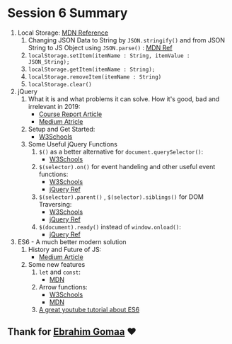# Session 6 Summary

1. Local Storage: [MDN Reference](https://developer.mozilla.org/en-US/docs/Web/API/Window/localStorage)
    1. Changing JSON Data to String by `JSON.stringify()` and from JSON String to JS Object using `JSON.parse()` : [MDN Ref](https://developer.mozilla.org/en-US/docs/Web/JavaScript/Reference/Global_Objects/JSON)
    2. `localStorage.setItem(itemName : String, itemValue : JSON_String);`
    3. `localStorage.getItem(itemName : String);`
    4. `localStorage.removeItem(itemName : String)`
    5. `localStorage.clear()`
2. jQuery
    1. What it is and what problems it can solve. How it's good, bad and irrelevant in 2019:
        - [Course Report Article](https://www.coursereport.com/blog/what-is-jquery)
        - [Medium Atricle](https://medium.com/@trombino.marco/you-might-not-need-jquery-a-2018-performance-case-study-aa6531d0b0c3)
    2. Setup and Get Started:
        - [W3Schools](https://www.w3schools.com/jquery/jquery_get_started.asp)
    3. Some Useful jQuery Functions
        1. `$()` as a better alternative for `document.querySelector()`:
            - [W3Schools](https://www.w3schools.com/jquery/jquery_selectors.asp)
        2. `$(selector).on()` for event handeling and other useful event functions:
            - [W3Schools](https://www.w3schools.com/jquery/jquery_events.asp)
            - [jQuery Ref](https://api.jquery.com/on/)
        3. `$(selector).parent()` , `$(selector).siblings()` for DOM Traversing:
            - [W3Schools](https://www.w3schools.com/jquery/jquery_traversing.asp)
            - [jQuery Ref](https://api.jquery.com/category/traversing/)
        4. `$(document).ready()` instead of `window.onload()`:
            - [jQuery Ref](https://api.jquery.com/ready/#ready-handler)
3. ES6 - A much better modern solution
    1. History and Future of JS:
        - [Medium Article](https://medium.com/@madasamy/javascript-brief-history-and-ecmascript-es6-es7-es8-features-673973394df4)
    2. Some new features
        1. `let` and `const`:
            - [MDN](https://developer.mozilla.org/en-US/docs/Web/JavaScript/Guide/Grammar_and_types#Declarations)
        2. Arrow functions:
            - [W3Schools](https://www.w3schools.com/js/js_arrow_function.asp)
            - [MDN](https://developer.mozilla.org/en-US/docs/Web/JavaScript/Reference/Functions/Arrow_functions)
        3. [A great youtube tutorial about ES6](https://www.youtube.com/playlist?list=PL4cUxeGkcC9gKfw25slm4CUDUcM_sXdml)

## Thank for [Ebrahim Gomaa](https://github.com/HmanA6399) :heart:

